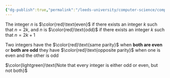 ```yaml
---
{"dg-publish":true,"permalink":"/leeds-university/computer-science/compulsory-modules/fundamental-math-concepts/proof-techniques/definitions/parity/","tags":["Definition"]}
---
```


The integer $n$ is $\color{red}\text{even}$ if there exists an integer $k$ such that $n=2k$, and $n$ is $\color{red}\text{odd}$ if there exists an integer $k$ such that $n=2k+1$

Two integers have the $\color{red}\text{same parity}$ when **both are even** or **both are odd**
they have $\color{red}\text{opposite parity}$ when one is even and the other is odd

$\color{lightgreen}\text{Note that every integer is either odd or even, but not both}$
